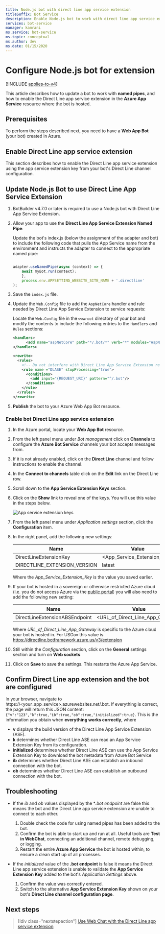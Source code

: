 ```yaml
---
title: Node.js bot with direct line app service extension
titleSuffix: Bot Service
description: Enable Node.js bot to work with direct line app service extension
services: bot-service
manager: kamrani
ms.service: bot-service
ms.topic: conceptual
ms.author: dev 
ms.date: 01/15/2020
---
```


# Configure Node.js bot for extension

[!INCLUDE [applies-to-v4](includes/applies-to-v4-current.md)]

This article describes how to update a bot to work with **named pipes**, and how to enable the Direct Line app service extension in the **Azure App Service** resource where the bot is hosted.

## Prerequisites

To perform the steps described next, you need to have a **Web App Bot** (your bot) created in Azure.

## Enable Direct Line app service extension

This section describes how to enable the Direct Line app service extension using the app service extension key from your bot's Direct Line channel configuration.

## Update Node.js Bot to use Direct Line App Service Extension

1. BotBuilder v4.7.0 or later is required to use a Node.js bot with Direct Line App Service Extension.
1. Allow your app to use the **Direct Line App Service Extension Named Pipe**:

    Update the bot's index.js (below the assignment of the adapter and bot) to include the following code that pulls the App Service name from the environment and instructs the adapter to connect to the appropriate named pipe:

    ```Node.js
    
    adapter.useNamedPipe(async (context) => {
        await myBot.run(context);
        },
        process.env.APPSETTING_WEBSITE_SITE_NAME + '.directline'
    );
    ```

1. Save the `index.js` file.
1. Update the `Web.Config` file to add the `AspNetCore` handler and rule needed by Direct Line App Service Extension to service requests:

    Locate the `Web.Config` file in the `wwwroot` directory of your bot and modify the contents to include the following entries to the `Handlers` and `Rules` sections:

    ```XML
    <handlers>      
          <add name="aspNetCore" path="*/.bot/*" verb="*" modules="AspNetCoreModule" resourceType="Unspecified" />
    </handlers>
    
    <rewrite>
      <rules>
        <!-- Do not interfere with Direct Line App Service Extension requests. (This rule should be as high in the rules section as possible to avoid conflicts.) -->
        <rule name ="DLASE" stopProcessing="true">
          <conditions>
            <add input="{REQUEST_URI}" pattern="^/.bot"/>
          </conditions>
        </rule>
      </rules>
    </rewrite>
    ```

1. **Publish** the bot to your Azure Web App Bot resource.

### Enable bot Direct Line app service extension

1. In the Azure portal, locate your **Web App Bot** resource.
1. From the left panel menu under *Bot management* click on **Channels** to configure the **Azure Bot Service** channels your bot accepts messages from.
1. If it is not already enabled, click on the **Direct Line** channel and follow instructions to enable the channel.
1. In the **Connect to channels** table click on the **Edit** link on the Direct Line row.
1. Scroll down to the **App Service Extension Keys** section.
1. Click on the **Show** link to reveal one of the keys. You will use this value in the steps below.

    ![App service extension keys](./media/channels/direct-line-extension-extension-keys.png)

1. From the left panel menu under *Application settings* section, click the **Configuration** item.
1. In the right panel, add the following new settings:

    |Name|Value|
    |---|---|
    |DirectLineExtensionKey|<App_Service_Extension_Key>|
    |DIRECTLINE_EXTENSION_VERSION|latest|

    Where the *App_Service_Extension_Key* is the value you saved earlier.

1. If your bot is hosted in a sovereign or otherwise restricted Azure cloud (i.e. you do not access Azure via the [public portal](https://portal.azure.com)) you will also need to add the following new setting:

    |Name|Value|
    |---|---|
    |DirectLineExtensionABSEndpoint|<URL_of_Direct_Line_App_Gateway>|

    Where *URL_of_Direct_Line_App_Gateway* is specific to the Azure cloud your bot is hosted in. For USGov this value is https://directline.botframework.azure.us/v3/extension

1. Still within the *Configuration* section, click on the **General** settings section and turn on **Web sockets**
1. Click on **Save** to save the settings. This restarts the Azure App Service.

## Confirm Direct Line app extension and the bot are configured

In your browser, navigate to https://<your_app_service>.azurewebsites.net/.bot.
If everything is correct, the page will return this JSON content: `{"v":"123","k":true,"ib":true,"ob":true,"initialized":true}`. This is the information you obtain when **everything works correctly**, where

- **v** displays the build version of the Direct Line App Service Extension (ASE).
- **k** determines whether Direct Line ASE can read an App Service Extension Key from its configuration.
- **initialized** determines whether Direct Line ASE can use the App Service Extension Key to download the bot metadata from Azure Bot Service
- **ib** determines whether Direct Line ASE can establish an inbound connection with the bot.
- **ob** determines whether Direct Line ASE can establish an outbound connection with the bot.

## Troubleshooting

- If the *ib* and *ob* values displayed by the **.bot endpoint* are false this means the bot and the Direct Line app service extension are unable to connect to each other. 
    1. Double check the code for using named pipes has been added to the bot.
    1. Confirm the bot is able to start up and run at all. Useful tools are **Test in WebChat**, connecting an additional channel, remote debugging, or logging.
    1. Restart the entire **Azure App Service** the bot is hosted within, to ensure a clean start up of all processes.

- If the *initialized* value of the **.bot endpoint** is false it means the Direct Line app service extension is unable to validate the **App Service Extension Key** added to the bot's *Application Settings* above. 
    1. Confirm the value was correctly entered.
    1. Switch to the alternative **App Service Extension Key** shown on your bot's **Direct Line channel configuration page**.

## Next steps

> [!div class="nextstepaction"]
> [Use Web Chat with the Direct Line app service extension](./bot-service-channel-directline-extension-webchat-client.md)